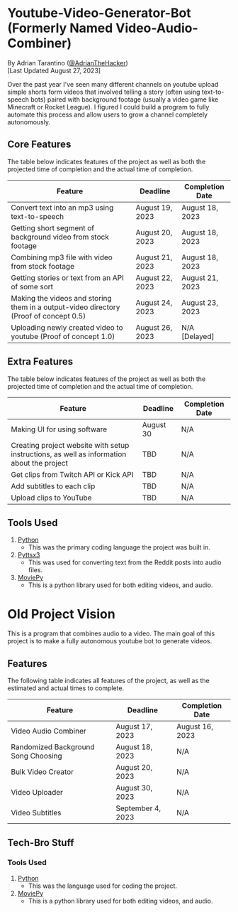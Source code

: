 # Youtube-Video-Generator-Bot (Formerly Named Video-Audio-Combiner)
By Adrian Tarantino ([@AdrianTheHacker](https://github.com/AdrianTheHacker))
<br>[Last Updated August 27, 2023]

Over the past year I've seen many different channels on youtube upload simple shorts form videos that involved telling a story (often using text-to-speech bots) paired with background footage (usually a video game like Minecraft or Rocket League). I figured I could build a program to fully automate this process and allow users to grow a channel completely autonomously.

## Core Features
The table below indicates features of the project as well as both the projected time of completion and the actual time of completion.

Feature | Deadline | Completion Date
--------|----------|----------------
Convert text into an mp3 using text-to-speech | August 19, 2023 | August 18, 2023
Getting short segment of background video from stock footage | August 20, 2023 | August 18, 2023
Combining mp3 file with video from stock footage | August 21, 2023 | August 18, 2023
Getting stories or text from an API of some sort | August 22, 2023 | August 21, 2023
Making the videos and storing them in a output-video directory (Proof of concept 0.5) | August 24, 2023 | August 23, 2023
Uploading newly created video to youtube (Proof of concept 1.0) | August 26, 2023 | N/A [Delayed]

## Extra Features
The table below indicates features of the project as well as both the projected time of completion and the actual time of completion.

Feature | Deadline | Completion Date
--------|----------|----------------
Making UI for using software | August 30 | N/A
Creating project website with setup instructions, as well as information about the project| TBD | N/A
Get clips from Twitch API or Kick API | TBD | N/A
Add subtitles to each clip | TBD | N/A
Upload clips to YouTube | TBD | N/A

## Tools Used
1. [Python](https://www.python.org/)
    * This was the primary coding language the project was built in.
2. [Pyttsx3](https://pypi.org/project/pyttsx3/)
    * This was used for converting text from the Reddit posts into audio files.
3. [MoviePy](https://zulko.github.io/moviepy/)
    * This is a python library used for both editing videos, and audio.

# Old Project Vision
This is a program that combines audio to a video. The main goal of this project is to make a fully autonomous youtube bot to generate videos.

## Features
The following table indicates all features of the project, as well as the estimated and actual times to complete.

Feature | Deadline | Completion Date
--------|----------|----------------
Video Audio Combiner | August 17, 2023 | August 16, 2023
Randomized Background Song Choosing | August 18, 2023 | N/A
Bulk Video Creator | August 20, 2023 | N/A
Video Uploader | August 30, 2023 | N/A
Video Subtitles | September 4, 2023 | N/A

## Tech-Bro Stuff
### Tools Used
1. [Python](https://www.python.org/)
    * This was the language used for coding the project.
2. [MoviePy](https://zulko.github.io/moviepy/)
    * This is a python library used for both editing videos, and audio.

